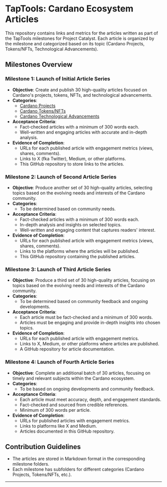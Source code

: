 # TapTools: Cardano Ecosystem Articles

This repository contains links and metrics for the articles written as part of the TapTools milestones for Project Catalyst. Each article is organized by the milestone and categorized based on its topic (Cardano Projects, Tokens/NFTs, Technological Advancements).

## Milestones Overview

### Milestone 1: Launch of Initial Article Series
- **Objective**: Create and publish 30 high-quality articles focused on Cardano's projects, tokens, NFTs, and technological advancements.
- **Categories**:
  - [Cardano Projects](milestone1/CardanoProjects)
  - [Cardano Tokens/NFTs](milestone1/CardanoTokens_NFTs)
  - [Cardano Technological Advancements](milestone1/CardanoTechnologicalAdvancements)
- **Acceptance Criteria**:
  - Fact-checked articles with a minimum of 300 words each.
  - Well-written and engaging articles with accurate and in-depth analysis.
- **Evidence of Completion**:
  - URLs for each published article with engagement metrics (views, shares, comments).
  - Links to X (fka Twitter), Medium, or other platforms.
  - This GitHub repository to store links to the articles.

### Milestone 2: Launch of Second Article Series
- **Objective**: Produce another set of 30 high-quality articles, selecting topics based on the evolving needs and interests of the Cardano community.
- **Categories**:
  - To be determined based on community needs.
- **Acceptance Criteria**:
  - Fact-checked articles with a minimum of 300 words each.
  - In-depth analysis and insights on selected topics.
  - Well-written and engaging content that captures readers' interest.
- **Evidence of Completion**:
  - URLs for each published article with engagement metrics (views, shares, comments).
  - Links to the platforms where the articles will be published.
  - This GitHub repository containing the published articles.

### Milestone 3: Launch of Third Article Series
- **Objective**: Produce a third set of 30 high-quality articles, focusing on topics based on the evolving needs and interests of the Cardano community.
- **Categories**:
  - To be determined based on community feedback and ongoing developments.
- **Acceptance Criteria**:
  - Each article must be fact-checked and a minimum of 300 words.
  - Articles must be engaging and provide in-depth insights into chosen topics.
- **Evidence of Completion**:
  - URLs for each published article with engagement metrics.
  - Links to X, Medium, or other platforms where articles are published.
  - A GitHub repository for article documentation.

### Milestone 4: Launch of Fourth Article Series
- **Objective**: Complete an additional batch of 30 articles, focusing on timely and relevant subjects within the Cardano ecosystem.
- **Categories**:
  - To be based on ongoing developments and community feedback.
- **Acceptance Criteria**:
  - Each article must meet accuracy, depth, and engagement standards.
  - Fact-checked and sourced from credible references.
  - Minimum of 300 words per article.
- **Evidence of Completion**:
  - URLs for published articles with engagement metrics.
  - Links to platforms like X and Medium.
  - Articles documented in this GitHub repository.

## Contribution Guidelines
- The articles are stored in Markdown format in the corresponding milestone folders.
- Each milestone has subfolders for different categories (Cardano Projects, Tokens/NFTs, etc.).

---

